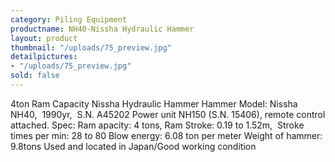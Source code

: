 ```yaml
---
category: Piling Equipment
productname: NH40-Nissha Hydraulic Hammer
layout: product
thumbnail: "/uploads/75_preview.jpg"
detailpictures:
- "/uploads/75_preview.jpg"
sold: false
---
```


4ton Ram Capacity Nissha Hydraulic Hammer
Hammer Model: Nissha NH40,  1990yr,  S.N. A45202
Power unit NH150 (S.N. 15406), remote control attached.
Spec: Ram apacity: 4 tons, Ram Stroke: 0.19 to 1.52m, 
Stroke times per min: 28 to 80
Blow energy: 6.08 ton per meter
Weight of hammer: 9.8tons
Used and located in Japan/Good working condition


